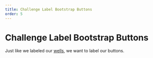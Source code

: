 ```yaml
---
title: Challenge Label Bootstrap Buttons
order: 5
---
```

# Challenge Label Bootstrap Buttons

Just like we labeled our [wells](Challenge-Label-Bootstrap-Wells), we want to label our buttons.
